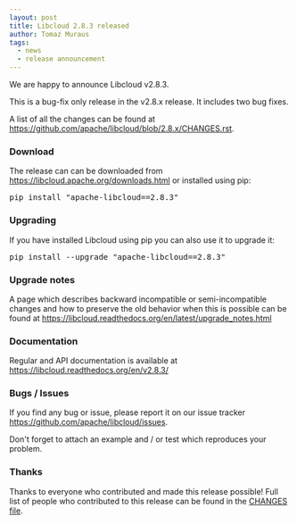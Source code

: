 ```yaml
---
layout: post
title: Libcloud 2.8.3 released
author: Tomaz Muraus
tags:
  - news
  - release announcement
---
```


We are happy to announce Libcloud v2.8.3.

This is a bug-fix only release in the v2.8.x release. It includes two bug fixes.


A list of all the changes can be found at
<https://github.com/apache/libcloud/blob/2.8.x/CHANGES.rst>.

### Download

The release can can be downloaded from
<https://libcloud.apache.org/downloads.html> or installed using pip:

<pre>
pip install "apache-libcloud==2.8.3"
</pre>

### Upgrading

If you have installed Libcloud using pip you can also use it to upgrade it:

<pre>
pip install --upgrade "apache-libcloud==2.8.3"
</pre>

### Upgrade notes

A page which describes backward incompatible or semi-incompatible
changes and how to preserve the old behavior when this is possible
can be found at <https://libcloud.readthedocs.org/en/latest/upgrade_notes.html>

### Documentation

Regular and API documentation is available at <https://libcloud.readthedocs.org/en/v2.8.3/>

### Bugs / Issues

If you find any bug or issue, please report it on our issue tracker
<https://github.com/apache/libcloud/issues>.

Don't forget to attach an example and / or test which reproduces your
problem.

### Thanks

Thanks to everyone who contributed and made this release possible! Full
list of people who contributed to this release can be found in the
[CHANGES file][1].

[1]: https://libcloud.readthedocs.org/en/v2.8.3/changelog.html

